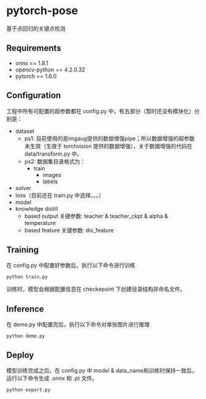 # pytorch-pose

基于点回归的关键点检测

## Requirements

- onnx == 1.8.1
- opencv-python == 4.2.0.32
- pytorch == 1.6.0

## Configuration

工程中所有可配置的超参数都在 config.py 中，有五部分（暂时还没有模块化）分别是：

- dataset
  - ps1: 目前使用的是imgaug提供的数据增强pipe；所以数据增强的超参数未生效（生效于 torchvision 提供的数据增强），关于数据增强的代码在 data/transform.py 中。
  - ps2: 数据集目录格式为：
    - train
      - images
      - labels
- solver
- loss（目前还在 train.py 中选择。。。）
- model
- knowledge distill
  - based output 关键参数: teacher & teacher_ckpt & alpha & temperature
  - based feature 关键参数: dis_feature

## Training

在 config.py 中配置好参数后，执行以下命令进行训练

```
python train.py
```

训练时，模型会根据配置信息在 checkepoint 下创建目录结构并命名文件。

## Inference

在 demo.py 中配置完后，执行以下命令对单张图片进行推理

```
python demo.py
```

## Deploy

模型训练完成之后，在 config.py 中 model & data_name和训练时保持一致后，运行以下命令生成 .onnx 和 .pt 文件。

```
python export.py
```



